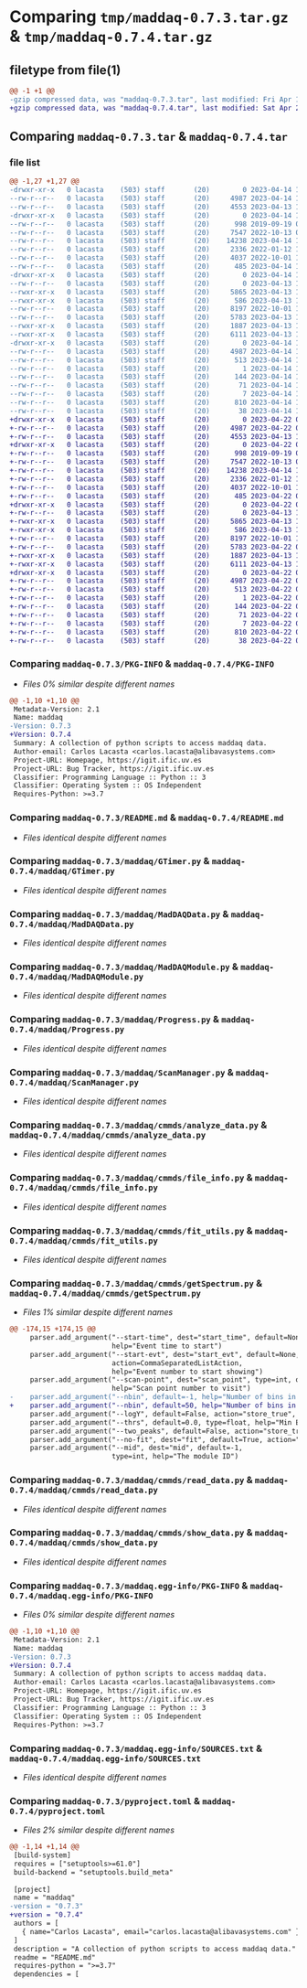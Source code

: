 # Comparing `tmp/maddaq-0.7.3.tar.gz` & `tmp/maddaq-0.7.4.tar.gz`

## filetype from file(1)

```diff
@@ -1 +1 @@
-gzip compressed data, was "maddaq-0.7.3.tar", last modified: Fri Apr 14 16:23:32 2023, max compression
+gzip compressed data, was "maddaq-0.7.4.tar", last modified: Sat Apr 22 09:47:25 2023, max compression
```

## Comparing `maddaq-0.7.3.tar` & `maddaq-0.7.4.tar`

### file list

```diff
@@ -1,27 +1,27 @@
-drwxr-xr-x   0 lacasta    (503) staff       (20)        0 2023-04-14 16:23:32.489770 maddaq-0.7.3/
--rw-r--r--   0 lacasta    (503) staff       (20)     4987 2023-04-14 16:23:32.489497 maddaq-0.7.3/PKG-INFO
--rw-r--r--   0 lacasta    (503) staff       (20)     4553 2023-04-13 15:28:31.000000 maddaq-0.7.3/README.md
-drwxr-xr-x   0 lacasta    (503) staff       (20)        0 2023-04-14 16:23:32.483177 maddaq-0.7.3/maddaq/
--rw-r--r--   0 lacasta    (503) staff       (20)      998 2019-09-19 07:26:57.000000 maddaq-0.7.3/maddaq/GTimer.py
--rw-r--r--   0 lacasta    (503) staff       (20)     7547 2022-10-13 08:37:37.000000 maddaq-0.7.3/maddaq/MadDAQData.py
--rw-r--r--   0 lacasta    (503) staff       (20)    14238 2023-04-14 16:21:00.000000 maddaq-0.7.3/maddaq/MadDAQModule.py
--rw-r--r--   0 lacasta    (503) staff       (20)     2336 2022-01-12 19:26:43.000000 maddaq-0.7.3/maddaq/Progress.py
--rw-r--r--   0 lacasta    (503) staff       (20)     4037 2022-10-01 17:07:05.000000 maddaq-0.7.3/maddaq/ScanManager.py
--rw-r--r--   0 lacasta    (503) staff       (20)      485 2023-04-14 16:15:11.000000 maddaq-0.7.3/maddaq/__init__.py
-drwxr-xr-x   0 lacasta    (503) staff       (20)        0 2023-04-14 16:23:32.488980 maddaq-0.7.3/maddaq/cmmds/
--rw-r--r--   0 lacasta    (503) staff       (20)        0 2023-04-13 16:51:33.000000 maddaq-0.7.3/maddaq/cmmds/__init__.py
--rwxr-xr-x   0 lacasta    (503) staff       (20)     5865 2023-04-13 19:53:59.000000 maddaq-0.7.3/maddaq/cmmds/analyze_data.py
--rwxr-xr-x   0 lacasta    (503) staff       (20)      586 2023-04-13 16:17:24.000000 maddaq-0.7.3/maddaq/cmmds/file_info.py
--rw-r--r--   0 lacasta    (503) staff       (20)     8197 2022-10-01 17:15:09.000000 maddaq-0.7.3/maddaq/cmmds/fit_utils.py
--rw-r--r--   0 lacasta    (503) staff       (20)     5783 2023-04-13 16:47:46.000000 maddaq-0.7.3/maddaq/cmmds/getSpectrum.py
--rwxr-xr-x   0 lacasta    (503) staff       (20)     1887 2023-04-13 16:16:23.000000 maddaq-0.7.3/maddaq/cmmds/read_data.py
--rwxr-xr-x   0 lacasta    (503) staff       (20)     6111 2023-04-13 16:13:35.000000 maddaq-0.7.3/maddaq/cmmds/show_data.py
-drwxr-xr-x   0 lacasta    (503) staff       (20)        0 2023-04-14 16:23:32.485847 maddaq-0.7.3/maddaq.egg-info/
--rw-r--r--   0 lacasta    (503) staff       (20)     4987 2023-04-14 16:23:32.000000 maddaq-0.7.3/maddaq.egg-info/PKG-INFO
--rw-r--r--   0 lacasta    (503) staff       (20)      513 2023-04-14 16:23:32.000000 maddaq-0.7.3/maddaq.egg-info/SOURCES.txt
--rw-r--r--   0 lacasta    (503) staff       (20)        1 2023-04-14 16:23:32.000000 maddaq-0.7.3/maddaq.egg-info/dependency_links.txt
--rw-r--r--   0 lacasta    (503) staff       (20)      144 2023-04-14 16:23:32.000000 maddaq-0.7.3/maddaq.egg-info/entry_points.txt
--rw-r--r--   0 lacasta    (503) staff       (20)       71 2023-04-14 16:23:32.000000 maddaq-0.7.3/maddaq.egg-info/requires.txt
--rw-r--r--   0 lacasta    (503) staff       (20)        7 2023-04-14 16:23:32.000000 maddaq-0.7.3/maddaq.egg-info/top_level.txt
--rw-r--r--   0 lacasta    (503) staff       (20)      810 2023-04-14 16:15:11.000000 maddaq-0.7.3/pyproject.toml
--rw-r--r--   0 lacasta    (503) staff       (20)       38 2023-04-14 16:23:32.489847 maddaq-0.7.3/setup.cfg
+drwxr-xr-x   0 lacasta    (503) staff       (20)        0 2023-04-22 09:47:25.716365 maddaq-0.7.4/
+-rw-r--r--   0 lacasta    (503) staff       (20)     4987 2023-04-22 09:47:25.716060 maddaq-0.7.4/PKG-INFO
+-rw-r--r--   0 lacasta    (503) staff       (20)     4553 2023-04-13 15:28:31.000000 maddaq-0.7.4/README.md
+drwxr-xr-x   0 lacasta    (503) staff       (20)        0 2023-04-22 09:47:25.709880 maddaq-0.7.4/maddaq/
+-rw-r--r--   0 lacasta    (503) staff       (20)      998 2019-09-19 07:26:57.000000 maddaq-0.7.4/maddaq/GTimer.py
+-rw-r--r--   0 lacasta    (503) staff       (20)     7547 2022-10-13 08:37:37.000000 maddaq-0.7.4/maddaq/MadDAQData.py
+-rw-r--r--   0 lacasta    (503) staff       (20)    14238 2023-04-14 16:21:00.000000 maddaq-0.7.4/maddaq/MadDAQModule.py
+-rw-r--r--   0 lacasta    (503) staff       (20)     2336 2022-01-12 19:26:43.000000 maddaq-0.7.4/maddaq/Progress.py
+-rw-r--r--   0 lacasta    (503) staff       (20)     4037 2022-10-01 17:07:05.000000 maddaq-0.7.4/maddaq/ScanManager.py
+-rw-r--r--   0 lacasta    (503) staff       (20)      485 2023-04-22 09:45:49.000000 maddaq-0.7.4/maddaq/__init__.py
+drwxr-xr-x   0 lacasta    (503) staff       (20)        0 2023-04-22 09:47:25.715549 maddaq-0.7.4/maddaq/cmmds/
+-rw-r--r--   0 lacasta    (503) staff       (20)        0 2023-04-13 16:51:33.000000 maddaq-0.7.4/maddaq/cmmds/__init__.py
+-rwxr-xr-x   0 lacasta    (503) staff       (20)     5865 2023-04-13 19:53:59.000000 maddaq-0.7.4/maddaq/cmmds/analyze_data.py
+-rwxr-xr-x   0 lacasta    (503) staff       (20)      586 2023-04-13 16:17:24.000000 maddaq-0.7.4/maddaq/cmmds/file_info.py
+-rw-r--r--   0 lacasta    (503) staff       (20)     8197 2022-10-01 17:15:09.000000 maddaq-0.7.4/maddaq/cmmds/fit_utils.py
+-rw-r--r--   0 lacasta    (503) staff       (20)     5783 2023-04-22 09:37:21.000000 maddaq-0.7.4/maddaq/cmmds/getSpectrum.py
+-rwxr-xr-x   0 lacasta    (503) staff       (20)     1887 2023-04-13 16:16:23.000000 maddaq-0.7.4/maddaq/cmmds/read_data.py
+-rwxr-xr-x   0 lacasta    (503) staff       (20)     6111 2023-04-13 16:13:35.000000 maddaq-0.7.4/maddaq/cmmds/show_data.py
+drwxr-xr-x   0 lacasta    (503) staff       (20)        0 2023-04-22 09:47:25.712659 maddaq-0.7.4/maddaq.egg-info/
+-rw-r--r--   0 lacasta    (503) staff       (20)     4987 2023-04-22 09:47:25.000000 maddaq-0.7.4/maddaq.egg-info/PKG-INFO
+-rw-r--r--   0 lacasta    (503) staff       (20)      513 2023-04-22 09:47:25.000000 maddaq-0.7.4/maddaq.egg-info/SOURCES.txt
+-rw-r--r--   0 lacasta    (503) staff       (20)        1 2023-04-22 09:47:25.000000 maddaq-0.7.4/maddaq.egg-info/dependency_links.txt
+-rw-r--r--   0 lacasta    (503) staff       (20)      144 2023-04-22 09:47:25.000000 maddaq-0.7.4/maddaq.egg-info/entry_points.txt
+-rw-r--r--   0 lacasta    (503) staff       (20)       71 2023-04-22 09:47:25.000000 maddaq-0.7.4/maddaq.egg-info/requires.txt
+-rw-r--r--   0 lacasta    (503) staff       (20)        7 2023-04-22 09:47:25.000000 maddaq-0.7.4/maddaq.egg-info/top_level.txt
+-rw-r--r--   0 lacasta    (503) staff       (20)      810 2023-04-22 09:45:49.000000 maddaq-0.7.4/pyproject.toml
+-rw-r--r--   0 lacasta    (503) staff       (20)       38 2023-04-22 09:47:25.716508 maddaq-0.7.4/setup.cfg
```

### Comparing `maddaq-0.7.3/PKG-INFO` & `maddaq-0.7.4/PKG-INFO`

 * *Files 0% similar despite different names*

```diff
@@ -1,10 +1,10 @@
 Metadata-Version: 2.1
 Name: maddaq
-Version: 0.7.3
+Version: 0.7.4
 Summary: A collection of python scripts to access maddaq data.
 Author-email: Carlos Lacasta <carlos.lacasta@alibavasystems.com>
 Project-URL: Homepage, https://igit.ific.uv.es
 Project-URL: Bug Tracker, https://igit.ific.uv.es
 Classifier: Programming Language :: Python :: 3
 Classifier: Operating System :: OS Independent
 Requires-Python: >=3.7
```

### Comparing `maddaq-0.7.3/README.md` & `maddaq-0.7.4/README.md`

 * *Files identical despite different names*

### Comparing `maddaq-0.7.3/maddaq/GTimer.py` & `maddaq-0.7.4/maddaq/GTimer.py`

 * *Files identical despite different names*

### Comparing `maddaq-0.7.3/maddaq/MadDAQData.py` & `maddaq-0.7.4/maddaq/MadDAQData.py`

 * *Files identical despite different names*

### Comparing `maddaq-0.7.3/maddaq/MadDAQModule.py` & `maddaq-0.7.4/maddaq/MadDAQModule.py`

 * *Files identical despite different names*

### Comparing `maddaq-0.7.3/maddaq/Progress.py` & `maddaq-0.7.4/maddaq/Progress.py`

 * *Files identical despite different names*

### Comparing `maddaq-0.7.3/maddaq/ScanManager.py` & `maddaq-0.7.4/maddaq/ScanManager.py`

 * *Files identical despite different names*

### Comparing `maddaq-0.7.3/maddaq/cmmds/analyze_data.py` & `maddaq-0.7.4/maddaq/cmmds/analyze_data.py`

 * *Files identical despite different names*

### Comparing `maddaq-0.7.3/maddaq/cmmds/file_info.py` & `maddaq-0.7.4/maddaq/cmmds/file_info.py`

 * *Files identical despite different names*

### Comparing `maddaq-0.7.3/maddaq/cmmds/fit_utils.py` & `maddaq-0.7.4/maddaq/cmmds/fit_utils.py`

 * *Files identical despite different names*

### Comparing `maddaq-0.7.3/maddaq/cmmds/getSpectrum.py` & `maddaq-0.7.4/maddaq/cmmds/getSpectrum.py`

 * *Files 1% similar despite different names*

```diff
@@ -174,15 +174,15 @@
     parser.add_argument("--start-time", dest="start_time", default=None, type=float,
                         help="Event time to start")
     parser.add_argument("--start-evt", dest="start_evt", default=None,
                         action=CommaSeparatedListAction,
                         help="Event number to start showing")
     parser.add_argument("--scan-point", dest="scan_point", type=int, default=None,
                         help="Scan point number to visit")
-    parser.add_argument("--nbin", default=-1, help="Number of bins in histogram.")
+    parser.add_argument("--nbin", default=50, help="Number of bins in histogram.")
     parser.add_argument("--logY", default=False, action="store_true", help="Log axis")
     parser.add_argument("--thrs", default=0.0, type=float, help="Min E to show in histogram")
     parser.add_argument("--two_peaks", default=False, action="store_true", help="Min E to show in histogram")
     parser.add_argument("--no-fit", dest="fit", default=True, action="store_false")
     parser.add_argument("--mid", dest="mid", default=-1,
                         type=int, help="The module ID")
```

### Comparing `maddaq-0.7.3/maddaq/cmmds/read_data.py` & `maddaq-0.7.4/maddaq/cmmds/read_data.py`

 * *Files identical despite different names*

### Comparing `maddaq-0.7.3/maddaq/cmmds/show_data.py` & `maddaq-0.7.4/maddaq/cmmds/show_data.py`

 * *Files identical despite different names*

### Comparing `maddaq-0.7.3/maddaq.egg-info/PKG-INFO` & `maddaq-0.7.4/maddaq.egg-info/PKG-INFO`

 * *Files 0% similar despite different names*

```diff
@@ -1,10 +1,10 @@
 Metadata-Version: 2.1
 Name: maddaq
-Version: 0.7.3
+Version: 0.7.4
 Summary: A collection of python scripts to access maddaq data.
 Author-email: Carlos Lacasta <carlos.lacasta@alibavasystems.com>
 Project-URL: Homepage, https://igit.ific.uv.es
 Project-URL: Bug Tracker, https://igit.ific.uv.es
 Classifier: Programming Language :: Python :: 3
 Classifier: Operating System :: OS Independent
 Requires-Python: >=3.7
```

### Comparing `maddaq-0.7.3/maddaq.egg-info/SOURCES.txt` & `maddaq-0.7.4/maddaq.egg-info/SOURCES.txt`

 * *Files identical despite different names*

### Comparing `maddaq-0.7.3/pyproject.toml` & `maddaq-0.7.4/pyproject.toml`

 * *Files 2% similar despite different names*

```diff
@@ -1,14 +1,14 @@
 [build-system]
 requires = ["setuptools>=61.0"]
 build-backend = "setuptools.build_meta"
 
 [project]
 name = "maddaq"
-version = "0.7.3"
+version = "0.7.4"
 authors = [
   { name="Carlos Lacasta", email="carlos.lacasta@alibavasystems.com" },
 ]
 description = "A collection of python scripts to access maddaq data."
 readme = "README.md"
 requires-python = ">=3.7"
 dependencies = [
```

